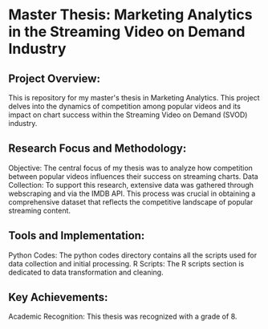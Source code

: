 # Master Thesis: Marketing Analytics in the Streaming Video on Demand Industry

## Project Overview:
This is repository for my master's thesis in Marketing Analytics. This project delves into the dynamics of competition among popular videos and its impact on chart success within the Streaming Video on Demand (SVOD) industry.

## Research Focus and Methodology:
Objective: The central focus of my thesis was to analyze how competition between popular videos influences their success on streaming charts.
Data Collection: To support this research, extensive data was gathered through webscraping and via the IMDB API. This process was crucial in obtaining a comprehensive dataset that reflects the competitive landscape of popular streaming content.

## Tools and Implementation:
Python Codes: The python codes directory contains all the scripts used for data collection and initial processing.
R Scripts: The R scripts section is dedicated to data transformation and cleaning.

## Key Achievements:
Academic Recognition: This thesis was recognized with a grade of 8.
